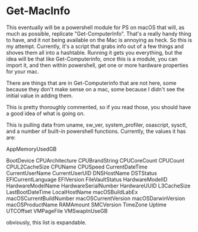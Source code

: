 # Get-MacInfo
This eventually will be a powershell module for PS on macOS that will, as much as possible, replicate "Get-ComputerInfo". That's a really handy thing to have, and it not being available on the Mac is annoying as heck. So this is my attempt. Currently, it's a script that grabs info out of a few things and shoves them all into a hashtable. Running it gets you everything, but the idea will be that like Get-Computerinfo, once this is a module, you can import it, and then within powershell, get one or more hardware properties for your mac.

There are things that are in Get-Computerinfo that are not here, some because they don't make sense on a mac, some because I didn't see the initial value in adding them.

This is pretty thoroughly commented, so if you read those, you should have a good idea of what is going on.

This is pulling data from uname, sw_ver, system_profiler, osascript, sysctl, and a number of built-in powershell functions. Currently, the values it has are:

AppMemoryUsedGB

BootDevice
CPUArchitecture
CPUBrandString
CPUCoreCount
CPUCount
CPUL2CacheSize
CPUName
CPUSpeed
CurrentDateTime
CurrentUserName
CurrentUserUID
DNSHostName
DSTStatus
EFICurrentLanguage
EFIVersion
FileVaultStatus
HardwareModelID
HardwareModelName
HardwareSerialNumber
HardwareUUID
L3CacheSize
LastBootDateTime
LocalHostName
macOSBuildLabEx
macOSCurrentBuildNumber
macOSCurrentVersion
macOSDarwinVersion
macOSProductName
RAMAmount
SMCVersion
TimeZone
Uptime
UTCOffset
VMPageFile
VMSwapInUseGB

obviously, this list is expandable.
